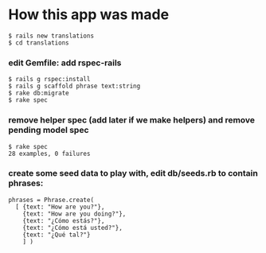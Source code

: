 # How this app was made

    $ rails new translations
    $ cd translations

### edit Gemfile: add rspec-rails
    $ rails g rspec:install
    $ rails g scaffold phrase text:string
    $ rake db:migrate
    $ rake spec

### remove helper spec (add later if we make helpers) and remove pending model spec
    $ rake spec
    28 examples, 0 failures

### create some seed data to play with, edit db/seeds.rb to contain phrases:

    phrases = Phrase.create(
      [ {text: "How are you?"},
        {text: "How are you doing?"},
        {text: "¿Cómo estás?"},
        {text: "¿Cómo está usted?"},
        {text: "¿Qué tal?"}
        ] )


